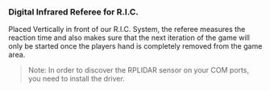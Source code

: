 ### Digital Infrared Referee for R.I.C.

Placed Vertically in front of our R.I.C. System, the referee measures the reaction time and also makes sure that the next iteration of the game will only be started once the players hand is completely removed from the game area.

> Note: In order to discover the RPLIDAR sensor on your COM ports, you need to install the driver.
